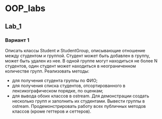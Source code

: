 # OOP_labs
## Lab_1
### Вариант 1
Описать классы Student и StudentGroup, описывающие отношение между студентом и группой. Студент может быть добавлен в группу, может быть удален из нее. В одной группе могут находиться не более N студентов, один студент может находиться в неограниченном количестве групп.
Реализовать методы:
- для получения студента группы по ФИО;
- для получения списка студентов, отсортированного в лексикографическом порядке, по оценкам;
- для вывода обоих классов в ostream.
Для демонстрации создать несколько групп и заполнить их студентами. Вывести группы в ostream. Продемонстрировать работу всех публичных методов классов (кроме геттеров и сеттеров).

